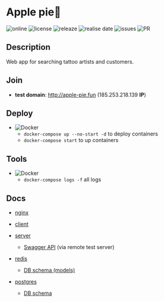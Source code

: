 # Apple pie🥧

![online](https://img.shields.io/website?url=http://apple-pie.fun) ![license](https://img.shields.io/github/license/bringmetheaugust/Apple_pie) ![releaze](https://img.shields.io/github/v/release/bringmetheaugust/Apple_pie) ![realise date](https://img.shields.io/github/release-date/bringmetheaugust/Apple_pie) ![issues](https://img.shields.io/github/issues-raw/bringmetheaugust/Apple_pie) ![PR](https://img.shields.io/github/issues-pr-raw/bringmetheaugust/Apple_pie)

## Description

Web app for searching tattoo artists and customers.

## Join

 * **test domain**: http://apple-pie.fun (185.253.218.139 **IP**)

## Deploy

 * ![Docker](https://img.shields.io/badge/-Docker-000?&logo=docker)
    - `docker-compose up --no-start -d` to deploy containers
    - `docker-compose start` to up containers

## Tools

 * ![Docker](https://img.shields.io/badge/-Docker-000?&logo=docker)
    - `docker-compose logs -f` all logs

## Docs

 - [nginx](./nginx/README.md)

 - [client](./client/README.md)

 - [server](./server/README.md)

   * [Swagger API](http://apple-pie.fun/api/docs) (via remote test server)

 - [redis](./redis/README.md)

   * [DB schema (models)](./redis/SCHEMA_DOC.md)  

 - [postgres](./postgres/README.md)

   * [DB schema](./postgres/SCHEMA_DOC.md)
